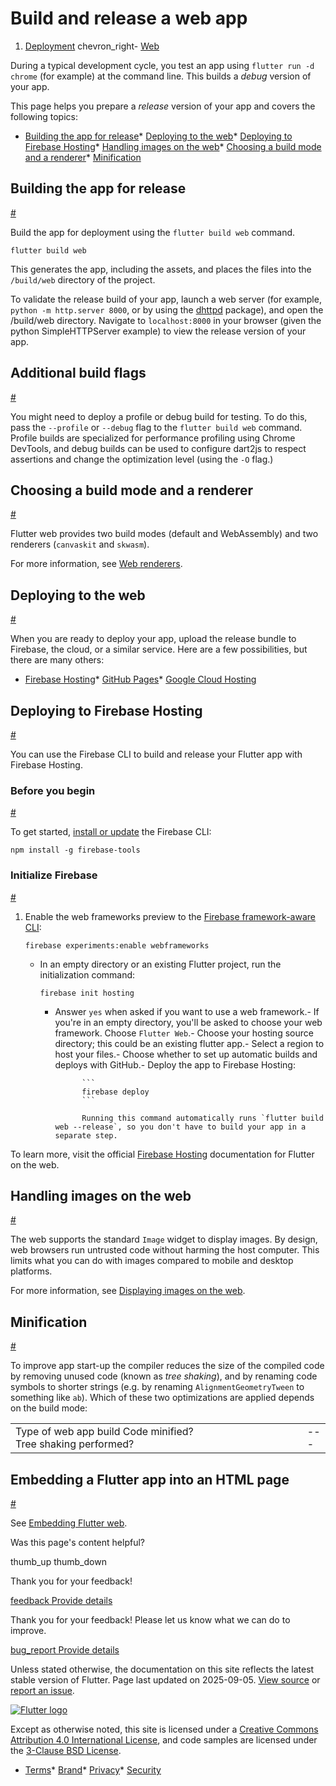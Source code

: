 Build and release a web app
===========================

1. [Deployment](/deployment) chevron\_right- [Web](/deployment/web)

During a typical development cycle, you test an app using `flutter run -d chrome` (for example) at the command line. This builds a *debug* version of your app.

This page helps you prepare a *release* version of your app and covers the following topics:

* [Building the app for release](#building-the-app-for-release)* [Deploying to the web](#deploying-to-the-web)* [Deploying to Firebase Hosting](#deploying-to-firebase-hosting)* [Handling images on the web](#handling-images-on-the-web)* [Choosing a build mode and a renderer](#choosing-a-build-mode-and-a-renderer)* [Minification](#minification)

Building the app for release
----------------------------

[#](#building-the-app-for-release)

Build the app for deployment using the `flutter build web` command.

```
flutter build web
```

This generates the app, including the assets, and places the files into the `/build/web` directory of the project.

To validate the release build of your app, launch a web server (for example, `python -m http.server 8000`, or by using the [dhttpd](https://pub.dev/packages/dhttpd) package), and open the /build/web directory. Navigate to `localhost:8000` in your browser (given the python SimpleHTTPServer example) to view the release version of your app.

Additional build flags
----------------------

[#](#additional-build-flags)

You might need to deploy a profile or debug build for testing. To do this, pass the `--profile` or `--debug` flag to the `flutter build web` command. Profile builds are specialized for performance profiling using Chrome DevTools, and debug builds can be used to configure dart2js to respect assertions and change the optimization level (using the `-O` flag.)

Choosing a build mode and a renderer
------------------------------------

[#](#choosing-a-build-mode-and-a-renderer)

Flutter web provides two build modes (default and WebAssembly) and two renderers (`canvaskit` and `skwasm`).

For more information, see [Web renderers](/platform-integration/web/renderers).

Deploying to the web
--------------------

[#](#deploying-to-the-web)

When you are ready to deploy your app, upload the release bundle to Firebase, the cloud, or a similar service. Here are a few possibilities, but there are many others:

* [Firebase Hosting](https://firebase.google.com/docs/hosting/frameworks/flutter)* [GitHub Pages](https://pages.github.com/)* [Google Cloud Hosting](https://cloud.google.com/solutions/web-hosting)

Deploying to Firebase Hosting
-----------------------------

[#](#deploying-to-firebase-hosting)

You can use the Firebase CLI to build and release your Flutter app with Firebase Hosting.

### Before you begin

[#](#before-you-begin)

To get started, [install or update](https://firebase.google.com/docs/cli#install_the_firebase_cli) the Firebase CLI:

```
npm install -g firebase-tools
```

### Initialize Firebase

[#](#initialize-firebase)

1. Enable the web frameworks preview to the [Firebase framework-aware CLI](https://firebase.google.com/docs/hosting/frameworks/frameworks-overview):

   ```
   firebase experiments:enable webframeworks
   ```

   - In an empty directory or an existing Flutter project, run the initialization command:

     ```
     firebase init hosting
     ```

     - Answer `yes` when asked if you want to use a web framework.- If you're in an empty directory, you'll be asked to choose your web framework. Choose `Flutter Web`.- Choose your hosting source directory; this could be an existing flutter app.- Select a region to host your files.- Choose whether to set up automatic builds and deploys with GitHub.- Deploy the app to Firebase Hosting:

                 ```
                 firebase deploy
                 ```

                 Running this command automatically runs `flutter build web --release`, so you don't have to build your app in a separate step.

To learn more, visit the official [Firebase Hosting](https://firebase.google.com/docs/hosting/frameworks/flutter) documentation for Flutter on the web.

Handling images on the web
--------------------------

[#](#handling-images-on-the-web)

The web supports the standard `Image` widget to display images. By design, web browsers run untrusted code without harming the host computer. This limits what you can do with images compared to mobile and desktop platforms.

For more information, see [Displaying images on the web](/platform-integration/web/web-images).

Minification
------------

[#](#minification)

To improve app start-up the compiler reduces the size of the compiled code by removing unused code (known as *tree shaking*), and by renaming code symbols to shorter strings (e.g. by renaming `AlignmentGeometryTween` to something like `ab`). Which of these two optimizations are applied depends on the build mode:

|  |  |  |  |  |  |  |  |  |  |  |  |
| --- | --- | --- | --- | --- | --- | --- | --- | --- | --- | --- | --- |
| Type of web app build Code minified? Tree shaking performed?|  |  |  |  |  |  |  |  |  | | --- | --- | --- | --- | --- | --- | --- | --- | --- | | debug No No|  |  |  |  |  |  | | --- | --- | --- | --- | --- | --- | | profile No Yes|  |  |  | | --- | --- | --- | | release Yes Yes | | | | | | | | | | | |

Embedding a Flutter app into an HTML page
-----------------------------------------

[#](#embedding-a-flutter-app-into-an-html-page)

See [Embedding Flutter web](/platform-integration/web/embedding-flutter-web).

Was this page's content helpful?

thumb\_up thumb\_down

Thank you for your feedback!

 [feedback Provide details](https://github.com/flutter/website/issues/new?template=1_page_issue.yml&&page-url=https://docs.flutter.dev/deployment/web/&page-source=https://github.com/flutter/website/tree/main/src/content/deployment/web.md)

Thank you for your feedback! Please let us know what we can do to improve.

 [bug\_report Provide details](https://github.com/flutter/website/issues/new?template=1_page_issue.yml&&page-url=https://docs.flutter.dev/deployment/web/&page-source=https://github.com/flutter/website/tree/main/src/content/deployment/web.md)

Unless stated otherwise, the documentation on this site reflects the latest stable version of Flutter. Page last updated on 2025-09-05. [View source](https://github.com/flutter/website/tree/main/src/content/deployment/web.md) or [report an issue](https://github.com/flutter/website/issues/new?template=1_page_issue.yml&&page-url=https://docs.flutter.dev/deployment/web/&page-source=https://github.com/flutter/website/tree/main/src/content/deployment/web.md "Report an issue with this page").

[![Flutter logo](/assets/images/branding/flutter/logo+text/horizontal/white.svg)](https://flutter.dev)

Except as otherwise noted, this site is licensed under a [Creative Commons Attribution 4.0 International License](https://creativecommons.org/licenses/by/4.0/), and code samples are licensed under the [3-Clause BSD License](https://opensource.org/licenses/BSD-3-Clause).

* [Terms](/tos "Terms of use")* [Brand](/brand "Brand usage guidelines")* [Privacy](https://policies.google.com/privacy "Privacy policy")* [Security](/security "Security philosophy and practices")

   